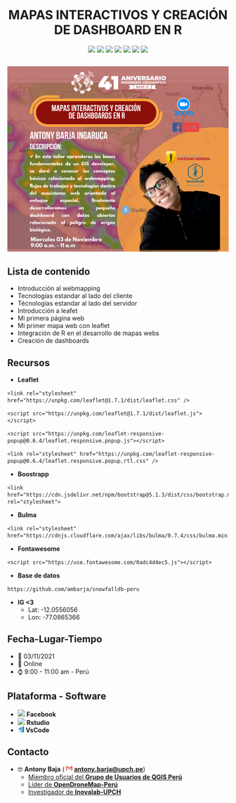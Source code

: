 <h1 align="center"><strong>MAPAS INTERACTIVOS Y CREACIÓN DE DASHBOARD EN R</strong></h1>

<table align="center">
 <p align = "center">
   <a href="https://www.linkedin.com/in/antonybarja/"><img src="https://img.shields.io/badge/Autor-Antony%20Barja-lightgrey?style=for-the-badge"></a> <a href="https://github.com/ambarja/Buenas-practicas-con-QGIS/discussions/new"><img src="https://img.shields.io/badge/discusión-participa-brightgreen?style=for-the-badge&logo=githubhref="/></a>
   <a href="https://www.linkedin.com/in/antonybarja/"><img src="https://img.shields.io/badge/linkedin-%230077B5.svg?&style=for-the-badge&logo=linkedin&logoColor=white"/></a>
   <a href="https://twitter.com/antony_barja"><img src="https://img.shields.io/badge/twitter-%231DA1F2.svg?&style=for-the-badge&logo=twitter&logoColor=white"/></a>
   <a href="https://www.youtube.com/channel/UCuWvYTTYCZBmbDoEbsY2MSw"><img src="https://img.shields.io/badge/youtube-%23FF0000.svg?&style=for-the-badge&logo=youtube&logoColor=white"/></a>
   <a href="https://github.com/ambarja/WebMapping-Taller/stargazers"><img src="https://img.shields.io/github/stars/ambarja/WebMapping-Taller?style=for-the-badge"/></a>
   <a href="https://github.com/ambarja/WebMapping-Taller/fork?fragment=1"><img src="https://img.shields.io/github/forks/ambarja/WebMapping-Taller?style=for-the-badge"/></a>
   
 </p>
</table>


![img](./portada/post.png)

## **Lista de contenido**
 - Introducción al webmapping 
 - Tecnologías estandar al lado del cliente
 - Técnologías estandar al lado del servidor
 - Introducción a leafet 
 - Mi primera página web 
 - Mi primer mapa web con leaflet
 - Integración de R en el desarrollo de mapas webs
 - Creación de dashboards

## **Recursos**

- **Leaflet**

```
<link rel="stylesheet" href="https://unpkg.com/leaflet@1.7.1/dist/leaflet.css" />
```
```
<script src="https://unpkg.com/leaflet@1.7.1/dist/leaflet.js"></script>
```
```
<script src="https://unpkg.com/leaflet-responsive-popup@0.6.4/leaflet.responsive.popup.js"></script>
```
```    
<link rel="stylesheet" href="https://unpkg.com/leaflet-responsive-popup@0.6.4/leaflet.responsive.popup.rtl.css" />
```

- **Boostrapp** 

```
<link href="https://cdn.jsdelivr.net/npm/bootstrap@5.1.3/dist/css/bootstrap.min.css" rel="stylesheet">

```
- **Bulma**

```
<link rel="stylesheet" href="https://cdnjs.cloudflare.com/ajax/libs/bulma/0.7.4/css/bulma.min.css">

```
- **Fontawesome**

```
<script src="https://use.fontawesome.com/0adc4d4ec5.js"></script>
```

- **Base de datos**

```
https://github.com/ambarja/snowfalldb-peru
```
- **IG <3**
  * Lat: -12.0556056
  * Lon: -77.0865366

## **Fecha-Lugar-Tiempo**

 * 📅 03/11/2021
 * 🔵 Online
 * ⌚ 9:00 - 11:00 am - Perú

## **Plataforma - Software**

 * <img src="https://upload.wikimedia.org/wikipedia/commons/thumb/5/51/Facebook_f_logo_%282019%29.svg/600px-Facebook_f_logo_%282019%29.svg.png" height=12> **Facebook**
 * <img src="https://upload.wikimedia.org/wikipedia/commons/d/d0/RStudio_logo_flat.svg" height=14> **Rstudio**
 * <img src="https://raw.githubusercontent.com/ambarja/Buenas-practicas-con-QGIS/main/img/vscode.png" height=14> **VsCode**

## **Contacto**

* 🤓 **Antony Baja** ( <img src="https://raw.githubusercontent.com/ambarja/Buenas-practicas-con-QGIS/main/img/email.png" height=14> <b>antony.barja@upch.pe</b>)
  - [Miembro oficial del **Grupo de Usuarios de QGIS Perú**](https://github.com/qgispe)
  - [Líder de **OpenDroneMap-Perú**](https://www.facebook.com/groups/1467793856763738)
  - [Investigador de **Inovalab-UPCH**](https://www.innovalab.info/)


